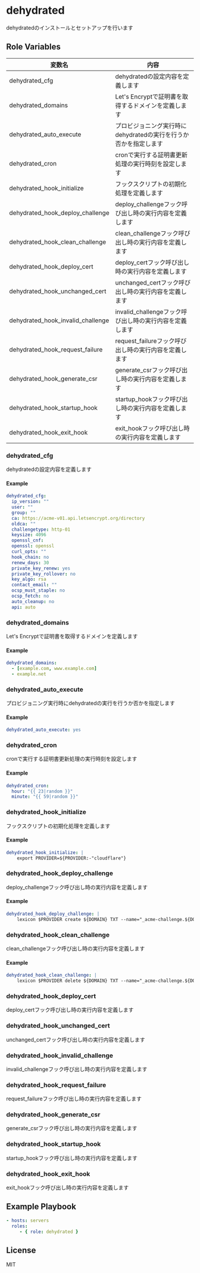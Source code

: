 dehydrated
=========

dehydratedのインストールとセットアップを行います

Role Variables
--------------

| 変数名                            | 内容                                                             |
| --------------------------------- | ---------------------------------------------------------------- |
| dehydrated_cfg                    | dehydratedの設定内容を定義します                                 |
| dehydrated_domains                | Let's Encryptで証明書を取得するドメインを定義します              |
| dehydrated_auto_execute           | プロビジョニング実行時にdehydratedの実行を行うか否かを指定します |
| dehydrated_cron                   | cronで実行する証明書更新処理の実行時刻を設定します               |
| dehydrated_hook_initialize        | フックスクリプトの初期化処理を定義します                         |
| dehydrated_hook_deploy_challenge  | deploy_challengeフック呼び出し時の実行内容を定義します           |
| dehydrated_hook_clean_challenge   | clean_challengeフック呼び出し時の実行内容を定義します            |
| dehydrated_hook_deploy_cert       | deploy_certフック呼び出し時の実行内容を定義します                |
| dehydrated_hook_unchanged_cert    | unchanged_certフック呼び出し時の実行内容を定義します             |
| dehydrated_hook_invalid_challenge | invalid_challengeフック呼び出し時の実行内容を定義します          |
| dehydrated_hook_request_failure   | request_failureフック呼び出し時の実行内容を定義します            |
| dehydrated_hook_generate_csr      | generate_csrフック呼び出し時の実行内容を定義します               |
| dehydrated_hook_startup_hook      | startup_hookフック呼び出し時の実行内容を定義します               |
| dehydrated_hook_exit_hook         | exit_hookフック呼び出し時の実行内容を定義します                  |

### dehydrated_cfg

dehydratedの設定内容を定義します

#### Example

```yml
dehydrated_cfg:
  ip_version: ""
  user: ""
  group: ""
  ca: https://acme-v01.api.letsencrypt.org/directory
  oldca: ""
  challengetype: http-01
  keysize: 4096
  openssl_cnf:
  openssl: openssl
  curl_opts: ""
  hook_chain: no
  renew_days: 30
  private_key_renew: yes
  private_key_rollover: no
  key_algo: rsa
  contact_email: ""
  ocsp_must_staple: no
  ocsp_fetch: no
  auto_cleanup: no
  api: auto
```

### dehydrated_domains

Let's Encryptで証明書を取得するドメインを定義します

#### Example

```yml
dehydrated_domains:
  - [example.com, www.example.com]
  - example.net
```

### dehydrated_auto_execute

プロビジョニング実行時にdehydratedの実行を行うか否かを指定します

#### Example

```yml
dehydrated_auto_execute: yes
```

### dehydrated_cron

cronで実行する証明書更新処理の実行時刻を設定します

#### Example

```yml
dehydrated_cron:
  hour: "{{ 23|random }}"
  minute: "{{ 59|random }}"
```

### dehydrated_hook_initialize

フックスクリプトの初期化処理を定義します

#### Example

```yml
dehydrated_hook_initialize: |
    export PROVIDER=${PROVIDER:-"cloudflare"}
```

### dehydrated_hook_deploy_challenge

deploy_challengeフック呼び出し時の実行内容を定義します

#### Example

```yml
dehydrated_hook_deploy_challenge: |
    lexicon $PROVIDER create ${DOMAIN} TXT --name="_acme-challenge.${DOMAIN}." --content="${TOKEN_VALUE}"
```

### dehydrated_hook_clean_challenge

clean_challengeフック呼び出し時の実行内容を定義します

#### Example

```yml
dehydrated_hook_clean_challenge: |
    lexicon $PROVIDER delete ${DOMAIN} TXT --name="_acme-challenge.${DOMAIN}." --content="${TOKEN_VALUE}"
```

### dehydrated_hook_deploy_cert

deploy_certフック呼び出し時の実行内容を定義します

### dehydrated_hook_unchanged_cert

unchanged_certフック呼び出し時の実行内容を定義します

### dehydrated_hook_invalid_challenge

invalid_challengeフック呼び出し時の実行内容を定義します

### dehydrated_hook_request_failure

request_failureフック呼び出し時の実行内容を定義します

### dehydrated_hook_generate_csr

generate_csrフック呼び出し時の実行内容を定義します

### dehydrated_hook_startup_hook

startup_hookフック呼び出し時の実行内容を定義します

### dehydrated_hook_exit_hook

exit_hookフック呼び出し時の実行内容を定義します

Example Playbook
----------------

```yml
- hosts: servers
  roles:
     - { role: dehydrated }
```

License
-------

MIT
